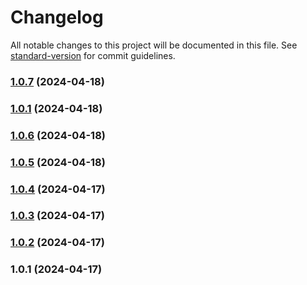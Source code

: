 # Changelog

All notable changes to this project will be documented in this file. See [standard-version](https://github.com/conventional-changelog/standard-version) for commit guidelines.

### [1.0.7](https://github.com/mpc-home/db-data-models/compare/v1.0.6...v1.0.7) (2024-04-18)

### [1.0.1](https://github.com/mpc-home/db-data-models/compare/v1.0.6...v1.0.1) (2024-04-18)

### [1.0.6](https://github.com/mpc-home/db-data-models/compare/v1.0.5...v1.0.6) (2024-04-18)

### [1.0.5](https://github.com/mpc-home/db-data-models/compare/v1.0.4...v1.0.5) (2024-04-18)

### [1.0.4](https://github.com/markocorn/smart-home-db-models/compare/v1.0.3...v1.0.4) (2024-04-17)

### [1.0.3](https://github.com/markocorn/smart-home-db-models/compare/v1.0.2...v1.0.3) (2024-04-17)

### [1.0.2](https://github.com/markocorn/smart-home-db-models/compare/v1.0.1...v1.0.2) (2024-04-17)

### 1.0.1 (2024-04-17)
